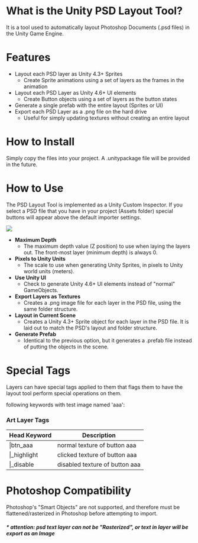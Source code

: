 What is the Unity PSD Layout Tool?
==================================

It is a tool used to automatically layout Photoshop Documents (.psd files) in the Unity Game Engine. 

Features
========
* Layout each PSD layer as Unity 4.3+ Sprites
  * Create Sprite animations using a set of layers as the frames in the animation
* Layout each PSD Layer as Unity 4.6+ UI elements
  * Create Button objects using a set of layers as the button states
* Generate a single prefab with the entire layout (Sprites or UI)
* Export each PSD Layer as a .png file on the hard drive
  * Useful for simply updating textures without creating an entire layout

How to Install
==============
Simply copy the files into your project.  A .unitypackage file will be provided in the future.

How to Use
==========
The PSD Layout Tool is implemented as a Unity Custom Inspector.  If you select a PSD file that you have in your project (Assets folder) special buttons will appear above the default importer settings.

![](screenshots/inspector.png?raw=true)

* **Maximum Depth**
  * The maximum depth value (Z position) to use when laying the layers out.  The front-most layer (minimum depth) is always 0.
* **Pixels to Unity Units**
  * The scale to use when generating Unity Sprites, in pixels to Unity world units (meters).
* **Use Unity UI**
  * Check to generate Unity 4.6+ UI elements instead of "normal" GameObjects.
* **Export Layers as Textures**
  * Creates a .png image file for each layer in the PSD file, using the same folder structure.
* **Layout in Current Scene**
  * Creates a Unity 4.3+ Sprite object for each layer in the PSD file.  It is laid out to match the PSD's layout and folder structure.
* **Generate Prefab**
  * Identical to the previous option, but it generates a .prefab file instead of putting the objects in the scene.

Special Tags
==========
Layers can have special tags applied to them that flags them to have the layout tool perform special operations on them.

following keywords with test image named 'aaa':

### Art Layer Tags ###

|       Head Keyword          | Description |
| -----------------   | ----------- |
|  &#124;btn_aaa    |  normal texture of button aaa     |
|  &#124;_highlight  |  clicked texture of button aaa  | 
|  &#124;_disable  |  disabled texture of button aaa  |  

Photoshop Compatibility
=======================
Photoshop's "Smart Objects" are not supported, and therefore must be flattened/rasterized in Photoshop before attempting to import.

##### * attention: psd text layer can not be "Rasterized", or text in  layer will be export as an Image

